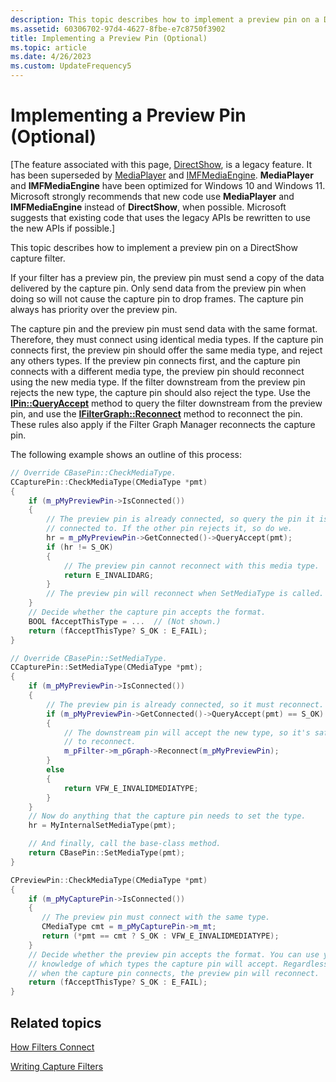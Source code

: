 ```yaml
---
description: This topic describes how to implement a preview pin on a DirectShow capture filter.
ms.assetid: 60306702-97d4-4627-8fbe-e7c8750f3902
title: Implementing a Preview Pin (Optional)
ms.topic: article
ms.date: 4/26/2023
ms.custom: UpdateFrequency5
---
```


# Implementing a Preview Pin (Optional)

\[The feature associated with this page, [DirectShow](/windows/win32/directshow/directshow), is a legacy feature. It has been superseded by [MediaPlayer](/uwp/api/Windows.Media.Playback.MediaPlayer) and [IMFMediaEngine](/windows/win32/api/mfmediaengine/nn-mfmediaengine-imfmediaengine). **MediaPlayer** and **IMFMediaEngine** have been optimized for Windows 10 and Windows 11. Microsoft strongly recommends that new code use **MediaPlayer** and **IMFMediaEngine** instead of **DirectShow**, when possible. Microsoft suggests that existing code that uses the legacy APIs be rewritten to use the new APIs if possible.\]

This topic describes how to implement a preview pin on a DirectShow capture filter.

If your filter has a preview pin, the preview pin must send a copy of the data delivered by the capture pin. Only send data from the preview pin when doing so will not cause the capture pin to drop frames. The capture pin always has priority over the preview pin.

The capture pin and the preview pin must send data with the same format. Therefore, they must connect using identical media types. If the capture pin connects first, the preview pin should offer the same media type, and reject any others types. If the preview pin connects first, and the capture pin connects with a different media type, the preview pin should reconnect using the new media type. If the filter downstream from the preview pin rejects the new type, the capture pin should also reject the type. Use the [**IPin::QueryAccept**](/windows/desktop/api/Strmif/nf-strmif-ipin-queryaccept) method to query the filter downstream from the preview pin, and use the [**IFilterGraph::Reconnect**](/windows/desktop/api/Strmif/nf-strmif-ifiltergraph-reconnect) method to reconnect the pin. These rules also apply if the Filter Graph Manager reconnects the capture pin.

The following example shows an outline of this process:


```C++
// Override CBasePin::CheckMediaType.
CCapturePin::CheckMediaType(CMediaType *pmt)
{
    if (m_pMyPreviewPin->IsConnected()) 
    {
        // The preview pin is already connected, so query the pin it is
        // connected to. If the other pin rejects it, so do we.
        hr = m_pMyPreviewPin->GetConnected()->QueryAccept(pmt);
        if (hr != S_OK) 
        {
            // The preview pin cannot reconnect with this media type.
            return E_INVALIDARG;
        }
        // The preview pin will reconnect when SetMediaType is called.
    }
    // Decide whether the capture pin accepts the format. 
    BOOL fAcceptThisType = ...  // (Not shown.)
    return (fAcceptThisType? S_OK : E_FAIL);
}

// Override CBasePin::SetMediaType.
CCapturePin::SetMediaType(CMediaType *pmt);
{
    if (m_pMyPreviewPin->IsConnected()) 
    {
        // The preview pin is already connected, so it must reconnect.
        if (m_pMyPreviewPin->GetConnected()->QueryAccept(pmt) == S_OK)
        {
            // The downstream pin will accept the new type, so it's safe
            // to reconnect. 
            m_pFilter->m_pGraph->Reconnect(m_pMyPreviewPin);
        }
        else
        {
            return VFW_E_INVALIDMEDIATYPE;
        }
    }
    // Now do anything that the capture pin needs to set the type.
    hr = MyInternalSetMediaType(pmt);

    // And finally, call the base-class method.
    return CBasePin::SetMediaType(pmt);
}

CPreviewPin::CheckMediaType(CMediaType *pmt)
{
    if (m_pMyCapturePin->IsConnected())
    {
       // The preview pin must connect with the same type.
       CMediaType cmt = m_pMyCapturePin->m_mt;
       return (*pmt == cmt ? S_OK : VFW_E_INVALIDMEDIATYPE);
    }
    // Decide whether the preview pin accepts the format. You can use your 
    // knowledge of which types the capture pin will accept. Regardless,
    // when the capture pin connects, the preview pin will reconnect.
    return (fAcceptThisType? S_OK : E_FAIL);
}
```



## Related topics

<dl> <dt>

[How Filters Connect](how-filters-connect.md)
</dt> <dt>

[Writing Capture Filters](writing-capture-filters.md)
</dt> </dl>

 

 



